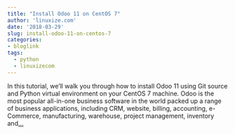 ```yaml
---
title: "Install Odoo 11 on CentOS 7"
author: 'linuxize.com'
date: '2018-03-29'
slug: install-odoo-11-on-centos-7
categories:
- bloglink
tags:
  - python
  - linuxizecom
---
```


In this tutorial, we’ll walk you through how to install Odoo 11 using Git source and Python virtual environment on your CentOS 7 machine. Odoo is the most popular all-in-one business software in the world packed up a range of business applications, including CRM, website, billing, accounting, e-Commerce, manufacturing, warehouse, project management, inventory and[... <i class="fas fa-external-link-alt"></i>](https://linuxize.com/post/install-odoo-11-on-centos-7/)

